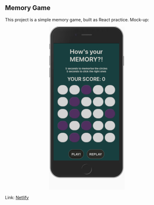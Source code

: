 ## Memory Game

This project is a simple memory game, built as React practice. Mock-up:  


                                       <img src="/memory_game.png" width="250"  />


Link: [Netlify](https://jethet-memory-game.netlify.app/ "Deployed on Netlify")
